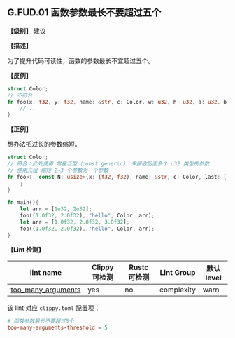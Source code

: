 ## G.FUD.01  函数参数最长不要超过五个

**【级别】** 建议

**【描述】**

为了提升代码可读性，函数的参数最长不宜超过五个。

**【反例】**

```rust
struct Color;
// 不符合
fn foo(x: f32, y: f32, name: &str, c: Color, w: u32, h: u32, a: u32, b: u32) {
    // ..
}
```

**【正例】**

想办法把过长的参数缩短。

```rust
struct Color;
// 符合：此处使用 常量泛型（const generic） 来接收后面多个 u32 类型的参数
// 使用元组 缩短 2~3 个参数为一个参数
fn foo<T, const N: usize>(x: (f32, f32), name: &str, c: Color, last: [T; N]) {
    ;
}

fn main(){
    let arr = [1u32, 2u32];
    foo((1.0f32, 2.0f32), "hello", Color, arr);
    let arr = [1.0f32, 2.0f32, 3.0f32];
    foo((1.0f32, 2.0f32), "hello", Color, arr);
}
```

**【Lint 检测】**

| lint name                                                                                | Clippy 可检测 | Rustc 可检测 | Lint Group | 默认level |
| ---------------------------------------------------------------------------------------- | ------------- | ------------ | ---------- | --------- |
| [too_many_arguments](https://rust-lang.github.io/rust-clippy/master/#too_many_arguments) | yes           | no           | complexity | warn      |

该 lint 对应 `clippy.toml` 配置项：

```toml
# 函数参数最长不要超过5个
too-many-arguments-threshold = 5
```

